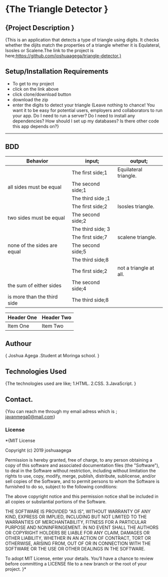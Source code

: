 # {The Triangle Detector }
## {Project  Description }
{This is an application that detects a type of triangle using digits.
 It checks whether the dijits match the properties of a triangle whether it
 is Equlateral, Isosles or Scalene.The link to the project is here;https://github.com/joshuaagega/triangle-detector.}
## Setup/Installation Requirements
* To get to my project
* click on the link above
* click clone/download button
* download the zip
* enter the digits to detect your triangle
{Leave nothing to chance! You want it to be easy for potential users, employers and collaborators to run your app. Do I need to run a server? Do I need to install any dependencies? How should I set up my databases? Is there other code this app depends on?}
---
## BDD
| Behavior                     | input;            | output;              |
|------------------------------|-------------------|----------------------|
|                              | The first side;1  |  Equilateral triangle.|
| all sides must be equal      | The second side;1 |                      |
|                             | The third side ;1 |                       |
|                             | The first side;2  |  Isosles triangle.    |
| two sides must be equal     | The second side;2 |                       |
|                             | The third side; 3 |                       |
|                             | The first side;7  |  scalene triangle.    |
| none of the sides are equal | The second side;5 |                       |
|                             | The third side;8  |                       |
|                             | The first side;2  |  not a triangle at all.|   
| the sum of either sides      | The second side;4 |                       |
| is more than the third side  | The third side;8  |                       |

| Header One     | Header Two     |
| :------------- | :------------- |
| Item One       | Item Two       |

## Authour
{ Joshua Agega .Student at Moringa school. }
## Technologies Used
{The technologies used are like;
   1.HTML.
   2.CSS.
   3.JavaScript.
}
## Contact.
{You can reach me through my email adress which is ; javanmega0@mail.com}
### License
*{MIT License

Copyright (c) 2019 joshuaagega

Permission is hereby granted, free of charge, to any person obtaining a copy of this software and associated documentation files (the "Software"), to deal in the Software without restriction, including without limitation the rights to use, copy, modify, merge, publish, distribute, sublicense, and/or sell copies of the Software, and to permit persons to whom the Software is furnished to do so, subject to the following conditions:

The above copyright notice and this permission notice shall be included in all copies or substantial portions of the Software.

THE SOFTWARE IS PROVIDED "AS IS", WITHOUT WARRANTY OF ANY KIND, EXPRESS OR IMPLIED, INCLUDING BUT NOT LIMITED TO THE WARRANTIES OF MERCHANTABILITY, FITNESS FOR A PARTICULAR PURPOSE AND NONINFRINGEMENT. IN NO EVENT SHALL THE AUTHORS OR COPYRIGHT HOLDERS BE LIABLE FOR ANY CLAIM, DAMAGES OR OTHER LIABILITY, WHETHER IN AN ACTION OF CONTRACT, TORT OR OTHERWISE, ARISING FROM, OUT OF OR IN CONNECTION WITH THE SOFTWARE OR THE USE OR OTHER DEALINGS IN THE SOFTWARE.

To adopt MIT License, enter your details. You’ll have a chance to review before committing a LICENSE file to a new branch or the root of your project.
}*
